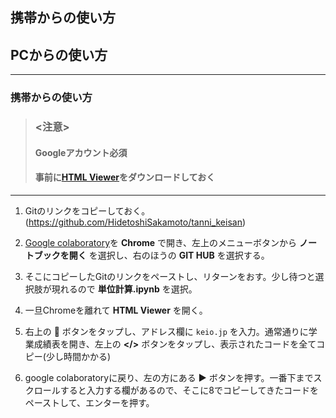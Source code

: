 ## 携帯からの使い方
## PCからの使い方
---

### 携帯からの使い方
> ### <注意>
> #### **Googleアカウント必須**
> #### **事前に[HTML Viewer](https://apps.apple.com/jp/app/html-viewer-q/id810042973)をダウンロードしておく**
---

1. Gitのリンクをコピーしておく。<br>
  (https://github.com/HidetoshiSakamoto/tanni_keisan)

1. [Google colaboratory](https://colab.research.google.com/notebooks/welcome.ipynb?hl=ja)を **Chrome** で開き、左上のメニューボタンから **ノートブックを開く** を選択し、右のほうの **GIT HUB** を選択する。

1. そこにコピーしたGitのリンクをペーストし、リターンをおす。少し待つと選択肢が現れるので **単位計算.ipynb** を選択。

1. 一旦Chromeを離れて **HTML Viewer** を開く。

1. 右上の **🔗** ボタンをタップし、アドレス欄に `keio.jp` を入力。通常通りに学業成績表を開き、左上の **</>** ボタンをタップし、表示されたコードを全てコピー(少し時間かかる)

1. google colaboratoryに戻り、左の方にある **▶︎** ボタンを押す。一番下までスクロールすると入力する欄があるので、そこに8でコピーしてきたコードをペーストして、エンターを押す。
